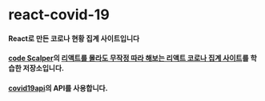 # react-covid-19

#### React로 만든 코로나 현황 집계 사이트입니다

#### [code Scalper](https://www.youtube.com/channel/UC1wWTimSew9rYzEZRVYVlbg)의 [리액트를 몰라도 무작정 따라 해보는 리액트 코로나 집계 사이트](https://youtu.be/DtLhiMxgsm0)를 학습한 저장소입니다.

#### [covid19api](https://covid19api.com/)의 API를 사용합니다.
